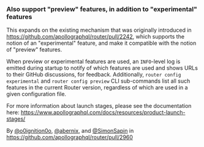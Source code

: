 ### Also support "preview" features, in addition to "experimental" features 

This expands on the existing mechanism that was originally introduced in https://github.com/apollographql/router/pull/2242, which supports the notion of an "experimental" feature, and make it compatible with the notion of "preview" features.

When preview or experimental features are used, an `INFO`-level log is emitted during startup to notify of which features are used and shows URLs to their GitHub discussions, for feedback. Additionally, `router config experimental` and `router config preview` CLI sub-commands list all such features in the current Router version, regardless of which are used in a given configuration file.

For more information about launch stages, please see the documentation here: https://www.apollographql.com/docs/resources/product-launch-stages/

By [@o0ignition0o](https://github.com/o0ignition0o), [@abernix](https://github.com/abernix), and [@SimonSapin](https://github.com/SimonSapin) in https://github.com/apollographql/router/pull/2960
